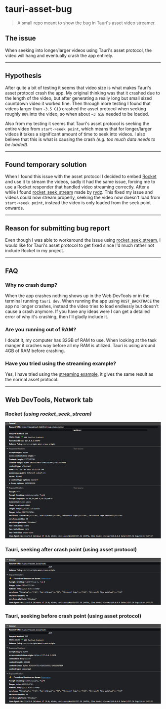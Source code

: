 # tauri-asset-bug

> A small repo meant to show the bug in Tauri's asset video streamer.

## The issue

When seeking into longer/larger videos using Tauri's asset protocol, the video will hang and eventually crash the app entirely.

---

## Hypothesis

After quite a bit of testing it seems that video size is what makes Tauri's asset protocol crash the app. My original thinking was that it crashed due to the length of the video, but after generating a really long but small sized countdown video it worked fine. Then through more testing I found that videos larger than `~3.5 GiB` crashed the asset protocol when seeking roughly `80%` into the video, so when about `~3 GiB` needed to be loaded.

Also from my testing it seems that Tauri's asset protocol is seeking the entire video from `start->seek point`, which means that for longer/larger videos it takes a significant amount of time to seek into videos. I also believe that this is what is causing the crash _(e.g. too much data needs to be loaded)_.

---

## Found temporary solution

When I found this issue with the asset protocol I decided to embed [Rocket](https://rocket.rs/) and use it to stream the videos, sadly it had the same issue, forcing me to use a Rocket responder that handled video streaming correctly. After a while I found [rocket_seek_stream](https://github.com/rydz/rocket_seek_stream) made by [rydz](https://github.com/rydz). This fixed my issue and videos could now stream properly, seeking the video now doesn't load from `start->seek point`, instead the video is only loaded from the seek point onwards.

---

## Reason for submitting bug report

Even though I was able to workaround the issue using [rocket_seek_stream](https://github.com/rydz/rocket_seek_stream), I would like for Tauri's asset protocol to get fixed since I'd much rather not include Rocket in my project.

---

## FAQ

### Why no crash dump?

When the app crashes nothing shows up in the Web DevTools or in the terminal running `tauri dev`. When running the app using `RUST_BACKTRACE` the app no longer crashes, instead the video tries to load endlessly but doesn't cause a crash anymore. If you have any ideas were I can get a detailed error of why it's crashing, then I'll gladly include it.

### Are you running out of RAM?

I doubt it, my computer has 32GB of RAM to use. When looking at the task manger it crashes way before all my RAM is utilized. Tauri is using around 4GB of RAM before crashing.

### Have you tried using the streaming example?

Yes, I have tried using the [streaming example](https://github.com/tauri-apps/tauri/tree/dev/examples/streaming), it gives the same result as the normal asset protocol.

---

## Web DevTools, Network tab

### Rocket _(using rocket_seek_stream)_

![Rocket](https://raw.githubusercontent.com/mauritzn/tauri-asset-bug/main/network_rocket_1.png)

### Tauri, seeking after crash point (using asset protocol)

![Tauri 1](https://raw.githubusercontent.com/mauritzn/tauri-asset-bug/main/network_tauri_1.png)

### Tauri, seeking before crash point (using asset protocol)

![Tauri 2](https://raw.githubusercontent.com/mauritzn/tauri-asset-bug/main/network_tauri_2.png)
